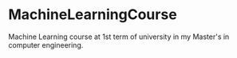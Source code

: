# MachineLearningCourse
Machine Learning course at 1st term of university in my Master's in computer engineering.

